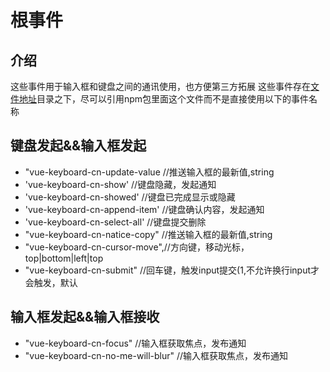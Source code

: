 # 根事件
## 介绍
这些事件用于输入框和键盘之间的通讯使用，也方便第三方拓展
这些事件存在[文件地址](https://github.com/MTTTM/vue-keyboard-cn/blob/main/src/dev/eventKeys.js)目录之下，尽可以引用npm包里面这个文件而不是直接使用以下的事件名称

## 键盘发起&&输入框发起

* "vue-keyboard-cn-update-value //推送输入框的最新值,string
* 'vue-keyboard-cn-show' //键盘隐藏，发起通知
*  'vue-keyboard-cn-showed' //键盘已完成显示或隐藏
* 'vue-keyboard-cn-append-item' //键盘确认内容，发起通知
* 'vue-keyboard-cn-select-all' //键盘提交删除
* "vue-keyboard-cn-natice-copy" //推送输入框的最新值,string
* "vue-keyboard-cn-cursor-move",//方向键，移动光标，top|bottom|left|top
* "vue-keyboard-cn-submit" //回车键，触发input提交(1,不允许换行input才会触发，默认

## 输入框发起&&输入框接收

* "vue-keyboard-cn-focus" //输入框获取焦点，发布通知
* "vue-keyboard-cn-no-me-will-blur" //输入框获取焦点，发布通知




 



